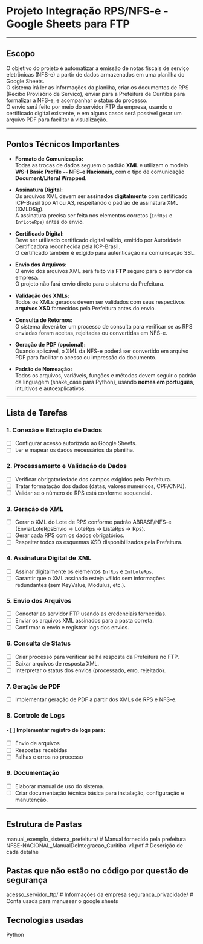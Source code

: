 # Projeto Integração RPS/NFS-e - Google Sheets para FTP

---

## Escopo

O objetivo do projeto é automatizar a emissão de notas fiscais de serviço eletrônicas (NFS-e) a partir de dados armazenados em uma planilha do Google Sheets.  
O sistema irá ler as informações da planilha, criar os documentos de RPS (Recibo Provisório de Serviço), enviar para a Prefeitura de Curitiba para formalizar a NFS-e, e acompanhar o status do processo.  
O envio será feito por meio do servidor FTP da empresa, usando o certificado digital existente, e em alguns casos será possível gerar um arquivo PDF para facilitar a visualização.

---

## Pontos Técnicos Importantes

- **Formato de Comunicação:**  
  Todas as trocas de dados seguem o padrão **XML** e utilizam o modelo **WS-I Basic Profile -- NFS-e Nacionais**, com o tipo de comunicação **Document/Literal Wrapped**.

- **Assinatura Digital:**  
  Os arquivos XML devem ser **assinados digitalmente** com certificado ICP-Brasil tipo A1 ou A3, respeitando o padrão de assinatura XML (XMLDSig).  
  A assinatura precisa ser feita nos elementos corretos (`InfRps` e `InfLoteRps`) antes do envio.

- **Certificado Digital:**  
  Deve ser utilizado certificado digital válido, emitido por Autoridade Certificadora reconhecida pela ICP-Brasil.  
  O certificado também é exigido para autenticação na comunicação SSL.

- **Envio dos Arquivos:**  
  O envio dos arquivos XML será feito via **FTP** seguro para o servidor da empresa.  
  O projeto não fará envio direto para o sistema da Prefeitura.

- **Validação dos XMLs:**  
  Todos os XMLs gerados devem ser validados com seus respectivos **arquivos XSD** fornecidos pela Prefeitura antes do envio.

- **Consulta de Retornos:**  
  O sistema deverá ter um processo de consulta para verificar se as RPS enviadas foram aceitas, rejeitadas ou convertidas em NFS-e.

- **Geração de PDF (opcional):**  
  Quando aplicável, o XML da NFS-e poderá ser convertido em arquivo PDF para facilitar o acesso ou impressão do documento.

- **Padrão de Nomeação:**  
  Todos os arquivos, variáveis, funções e métodos devem seguir o padrão da linguagem (snake_case para Python), usando **nomes em português**, intuitivos e autoexplicativos.

---

## Lista de Tarefas

### 1. Conexão e Extração de Dados

- [ ] Configurar acesso autorizado ao Google Sheets.
- [ ] Ler e mapear os dados necessários da planilha.

### 2. Processamento e Validação de Dados

- [ ] Verificar obrigatoriedade dos campos exigidos pela Prefeitura.
- [ ] Tratar formatação dos dados (datas, valores numéricos, CPF/CNPJ).
- [ ] Validar se o número de RPS está conforme sequencial.

### 3. Geração de XML

- [ ] Gerar o XML do Lote de RPS conforme padrão ABRASF/NFS-e (EnviarLoteRpsEnvio -> LoteRps -> ListaRps -> Rps).
- [ ] Gerar cada RPS com os dados obrigatórios.
- [ ] Respeitar todos os esquemas XSD disponibilizados pela Prefeitura.

### 4. Assinatura Digital de XML

- [ ] Assinar digitalmente os elementos `InfRps` e `InfLoteRps`.
- [ ] Garantir que o XML assinado esteja válido sem informações redundantes (sem KeyValue, Modulus, etc.).

### 5. Envio dos Arquivos

- [ ] Conectar ao servidor FTP usando as credenciais fornecidas.
- [ ] Enviar os arquivos XML assinados para a pasta correta.
- [ ] Confirmar o envio e registrar logs dos envios.

### 6. Consulta de Status

- [ ] Criar processo para verificar se há resposta da Prefeitura no FTP.
- [ ] Baixar arquivos de resposta XML.
- [ ] Interpretar o status dos envios (processado, erro, rejeitado).

### 7. Geração de PDF

- [ ] Implementar geração de PDF a partir dos XMLs de RPS e NFS-e.

### 8. Controle de Logs

#### - [ ] Implementar registro de logs para:
  - [ ] Envio de arquivos
  - [ ] Respostas recebidas
  - [ ] Falhas e erros no processo

### 9. Documentação

- [ ] Elaborar manual de uso do sistema.
- [ ] Criar documentação técnica básica para instalação, configuração e manutenção.

---

## Estrutura de Pastas

<!-- Sendo desenvolvido -->
manual_exemplo_sistema_prefeitura/  # Manual fornecido pela prefeitura
        NFSE-NACIONAL_ManualDeIntegracao_Curitiba-v1.pdf # Descrição de cada detalhe

## Pastas que não estão no código por questão de segurança
acesso_servidor_ftp/ # Informações da empresa
seguranca_privacidade/ # Conta usada para manusear o google sheets
## Tecnologias usadas
Python
